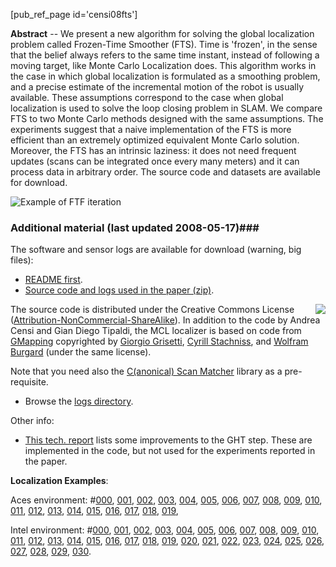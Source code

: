 <!-- ---
title: Lazy Localization using the Frozen-Time Smoother
Date: 2008-05-17
inMenu: true
orderInfo: -7
PURL: https://purl.org/censi/2007/fts
elinkAttrs:
   :link_text: Frozen-Time Smoother
---
 -->

[pub_ref_page id='censi08fts']

**Abstract** -- We present a new algorithm for solving the global localization problem called
Frozen-Time Smoother (FTS). Time is 'frozen', in the sense that the belief
always refers to the same time instant, instead of following a moving target,
like Monte Carlo Localization does. This algorithm works in the case in which global localization is 
formulated as a smoothing problem, and a precise estimate of the 
incremental motion of the robot is usually available. These assumptions
correspond to the case when global localization is used to 
solve the loop closing problem in SLAM.
We compare FTS to two Monte Carlo methods designed with the same assumptions. 
The experiments suggest that a naive implementation of the FTS is more efficient than an extremely optimized equivalent Monte Carlo solution. 
Moreover, the FTS has an intrinsic laziness: 
it does not need frequent updates (scans can be integrated once every many meters) and it can process data in arbitrary order. 
The source code and datasets are available for download.


![Example of FTF iteration](https://censi.science/pub/research/2008-icra-fts/image_small.png)

[tipaldi]: http://www.dis.uniroma1.it/~tipaldi/

### Additional material (last updated 2008-05-17)###


The software and sensor logs are available for download (warning, big files):

- [README first](https://censi.science/pub/research/2008-icra-fts/README.html).
- [Source code and logs used in the paper (zip)](https://censi.science/pub/research/2008-icra-fts/fts-mcl-1.1.zip). 

<img src='https://censi.science/pub/research/2008-icra-fts/by-nc-sa.png' style='float: right'/>

  The source code is distributed under the Creative Commons License ([Attribution-NonCommercial-ShareAlike][cc]). In addition to the code by Andrea Censi and Gian Diego Tipaldi, the MCL localizer is based on code from [GMapping] copyrighted by [Giorgio Grisetti], [Cyrill Stachniss], and [Wolfram Burgard]  (under the same license).

  Note that you need also the [C(anonical) Scan Matcher](https://purl.org/censi/2007/csm) library as a pre-requisite.

- Browse the [logs directory](https://censi.science/pub/research/2008-icra-fts/logs).

Other info:

- [This tech. report](https://purl.org/censi/2006/ghtv) lists some improvements to the GHT step.
  These are implemented in the code, but not used for the experiments reported in the paper.

[cc]: http://creativecommons.org/licenses/by-nc-sa/2.0/
[gmapping]: http://www.openslam.org/gmapping.html
[giorgio grisetti]: http://www.informatik.uni-freiburg.de/~grisetti/
[Cyrill Stachniss]: http://www.informatik.uni-freiburg.de/~stachnis/
[Wolfram Burgard]: http://www.informatik.uni-freiburg.de/~burgard/

**Localization Examples**:

Aces environment: \#[000](https://censi.science/pub/research/2008-icra-fts/logs/aces_chunks/fts1/000_go.html),
[001](https://censi.science/pub/research/2008-icra-fts/logs/aces_chunks/fts1/001_go.html),
[002](https://censi.science/pub/research/2008-icra-fts/logs/aces_chunks/fts1/002_go.html),
[003](https://censi.science/pub/research/2008-icra-fts/logs/aces_chunks/fts1/003_go.html),
[004](https://censi.science/pub/research/2008-icra-fts/logs/aces_chunks/fts1/004_go.html),
[005](https://censi.science/pub/research/2008-icra-fts/logs/aces_chunks/fts1/005_go.html),
[006](https://censi.science/pub/research/2008-icra-fts/logs/aces_chunks/fts1/006_go.html),
[007](https://censi.science/pub/research/2008-icra-fts/logs/aces_chunks/fts1/007_go.html),
[008](https://censi.science/pub/research/2008-icra-fts/logs/aces_chunks/fts1/008_go.html),
[009](https://censi.science/pub/research/2008-icra-fts/logs/aces_chunks/fts1/009_go.html),
[010](https://censi.science/pub/research/2008-icra-fts/logs/aces_chunks/fts1/010_go.html),
[011](https://censi.science/pub/research/2008-icra-fts/logs/aces_chunks/fts1/011_go.html),
[012](https://censi.science/pub/research/2008-icra-fts/logs/aces_chunks/fts1/012_go.html),
[013](https://censi.science/pub/research/2008-icra-fts/logs/aces_chunks/fts1/013_go.html),
[014](https://censi.science/pub/research/2008-icra-fts/logs/aces_chunks/fts1/014_go.html),
[015](https://censi.science/pub/research/2008-icra-fts/logs/aces_chunks/fts1/015_go.html),
[016](https://censi.science/pub/research/2008-icra-fts/logs/aces_chunks/fts1/016_go.html),
[017](https://censi.science/pub/research/2008-icra-fts/logs/aces_chunks/fts1/017_go.html),
[018](https://censi.science/pub/research/2008-icra-fts/logs/aces_chunks/fts1/018_go.html),
[019](https://censi.science/pub/research/2008-icra-fts/logs/aces_chunks/fts1/019_go.html),

Intel environment: \#[000](https://censi.science/pub/research/2008-icra-fts/logs/intel_chunks/fts1/000_go.html),
[001](https://censi.science/pub/research/2008-icra-fts/logs/intel_chunks/fts1/001_go.html),
[002](https://censi.science/pub/research/2008-icra-fts/logs/intel_chunks/fts1/002_go.html),
[003](https://censi.science/pub/research/2008-icra-fts/logs/intel_chunks/fts1/003_go.html),
[004](https://censi.science/pub/research/2008-icra-fts/logs/intel_chunks/fts1/004_go.html),
[005](https://censi.science/pub/research/2008-icra-fts/logs/intel_chunks/fts1/005_go.html),
[006](https://censi.science/pub/research/2008-icra-fts/logs/intel_chunks/fts1/006_go.html),
[007](https://censi.science/pub/research/2008-icra-fts/logs/intel_chunks/fts1/007_go.html),
[008](https://censi.science/pub/research/2008-icra-fts/logs/intel_chunks/fts1/008_go.html),
[009](https://censi.science/pub/research/2008-icra-fts/logs/intel_chunks/fts1/009_go.html),
[010](https://censi.science/pub/research/2008-icra-fts/logs/intel_chunks/fts1/010_go.html),
[011](https://censi.science/pub/research/2008-icra-fts/logs/intel_chunks/fts1/011_go.html),
[012](https://censi.science/pub/research/2008-icra-fts/logs/intel_chunks/fts1/012_go.html),
[013](https://censi.science/pub/research/2008-icra-fts/logs/intel_chunks/fts1/013_go.html),
[014](https://censi.science/pub/research/2008-icra-fts/logs/intel_chunks/fts1/014_go.html),
[015](https://censi.science/pub/research/2008-icra-fts/logs/intel_chunks/fts1/015_go.html),
[016](https://censi.science/pub/research/2008-icra-fts/logs/intel_chunks/fts1/016_go.html),
[017](https://censi.science/pub/research/2008-icra-fts/logs/intel_chunks/fts1/017_go.html),
[018](https://censi.science/pub/research/2008-icra-fts/logs/intel_chunks/fts1/018_go.html),
[019](https://censi.science/pub/research/2008-icra-fts/logs/intel_chunks/fts1/019_go.html),
[020](https://censi.science/pub/research/2008-icra-fts/logs/intel_chunks/fts1/020_go.html),
[021](https://censi.science/pub/research/2008-icra-fts/logs/intel_chunks/fts1/021_go.html),
[022](https://censi.science/pub/research/2008-icra-fts/logs/intel_chunks/fts1/022_go.html),
[023](https://censi.science/pub/research/2008-icra-fts/logs/intel_chunks/fts1/023_go.html),
[024](https://censi.science/pub/research/2008-icra-fts/logs/intel_chunks/fts1/024_go.html),
[025](https://censi.science/pub/research/2008-icra-fts/logs/intel_chunks/fts1/025_go.html),
[026](https://censi.science/pub/research/2008-icra-fts/logs/intel_chunks/fts1/026_go.html),
[027](https://censi.science/pub/research/2008-icra-fts/logs/intel_chunks/fts1/027_go.html),
[028](https://censi.science/pub/research/2008-icra-fts/logs/intel_chunks/fts1/028_go.html),
[029](https://censi.science/pub/research/2008-icra-fts/logs/intel_chunks/fts1/029_go.html),
[030](https://censi.science/pub/research/2008-icra-fts/logs/intel_chunks/fts1/030_go.html).